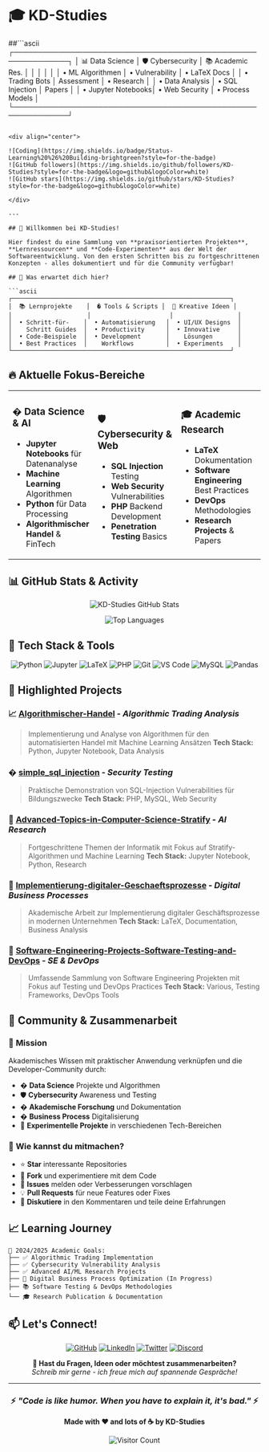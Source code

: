 # 🎓 KD-Studies
##```ascii
┌─────────────────────────────────────────────────────────────┐
│  📊 Data Science   │  🛡️ Cybersecurity   │  📚 Academic Res. │
│                     │                      │                  │
│  • ML Algorithmen  │  • Vulnerability     │  • LaTeX Docs     │
│  • Trading Bots    │    Assessment        │  • Research       │
│  • Data Analysis   │  • SQL Injection     │    Papers         │
│  • Jupyter Notebooks│  • Web Security     │  • Process Models │
└─────────────────────────────────────────────────────────────┘
```ge Driven Studies - Dein Weg zum Coding-Erfolg*

<div align="center">
  
![Coding](https://img.shields.io/badge/Status-Learning%20%26%20Building-brightgreen?style=for-the-badge)
![GitHub followers](https://img.shields.io/github/followers/KD-Studies?style=for-the-badge&logo=github&logoColor=white)
![GitHub stars](https://img.shields.io/github/stars/KD-Studies?style=for-the-badge&logo=github&logoColor=white)

</div>

---

## 🚀 Willkommen bei KD-Studies!

Hier findest du eine Sammlung von **praxisorientierten Projekten**, **Lernressourcen** und **Code-Experimenten** aus der Welt der Softwareentwicklung. Von den ersten Schritten bis zu fortgeschrittenen Konzepten - alles dokumentiert und für die Community verfügbar!

## 🎯 Was erwartet dich hier?

```ascii
┌─────────────────────────────────────────────────────────────┐
│  📚 Lernprojekte    │  �️ Tools & Scripts │  🎨 Kreative Ideen │
│                     │                      │                  │
│  • Schritt-für-    │  • Automatisierung   │  • UI/UX Designs  │
│    Schritt Guides  │  • Productivity      │  • Innovative     │
│  • Code-Beispiele  │  • Development       │    Lösungen       │
│  • Best Practices  │    Workflows         │  • Experiments    │
└─────────────────────────────────────────────────────────────┘
```

## 🔥 Aktuelle Fokus-Bereiche

<table>
<tr>
<td width="33%">

### � **Data Science & AI**
- **Jupyter Notebooks** für Datenanalyse
- **Machine Learning** Algorithmen
- **Python** für Data Processing
- **Algorithmischer Handel** & FinTech

</td>
<td width="33%">

### 🛡️ **Cybersecurity & Web**
- **SQL Injection** Testing
- **Web Security** Vulnerabilities
- **PHP** Backend Development
- **Penetration Testing** Basics

</td>
<td width="33%">

### 🎓 **Academic Research**
- **LaTeX** Dokumentation
- **Software Engineering** Best Practices
- **DevOps** Methodologies
- **Research Projects** & Papers

</td>
</tr>
</table>

## 📊 GitHub Stats & Activity

<div align="center">
  
![KD-Studies GitHub Stats](https://github-readme-stats.vercel.app/api?username=KD-Studies&show_icons=true&theme=radical&count_private=true)

![Top Languages](https://github-readme-stats.vercel.app/api/top-langs/?username=KD-Studies&layout=compact&theme=radical)

</div>

## 🎨 Tech Stack & Tools

<div align="center">

![Python](https://img.shields.io/badge/Python-3776AB?style=for-the-badge&logo=python&logoColor=white)
![Jupyter](https://img.shields.io/badge/Jupyter-F37626?style=for-the-badge&logo=jupyter&logoColor=white)
![LaTeX](https://img.shields.io/badge/LaTeX-008080?style=for-the-badge&logo=latex&logoColor=white)
![PHP](https://img.shields.io/badge/PHP-777BB4?style=for-the-badge&logo=php&logoColor=white)
![Git](https://img.shields.io/badge/Git-F05032?style=for-the-badge&logo=git&logoColor=white)
![VS Code](https://img.shields.io/badge/VS_Code-0078D4?style=for-the-badge&logo=visual%20studio%20code&logoColor=white)
![MySQL](https://img.shields.io/badge/MySQL-4479A1?style=for-the-badge&logo=mysql&logoColor=white)
![Pandas](https://img.shields.io/badge/Pandas-150458?style=for-the-badge&logo=pandas&logoColor=white)

</div>

## 🌟 Highlighted Projects

### 📈 [Algorithmischer-Handel](https://github.com/KD-Studies/Algorithmischer-Handel) - *Algorithmic Trading Analysis*
> Implementierung und Analyse von Algorithmen für den automatisierten Handel mit Machine Learning Ansätzen
> **Tech Stack:** Python, Jupyter Notebook, Data Analysis

### �️ [simple_sql_injection](https://github.com/KD-Studies/simple_sql_injection) - *Security Testing*  
> Praktische Demonstration von SQL-Injection Vulnerabilities für Bildungszwecke
> **Tech Stack:** PHP, MySQL, Web Security

### 🎯 [Advanced-Topics-in-Computer-Science-Stratify](https://github.com/KD-Studies/Advanced-Topics-in-Computer-Science-Stratify) - *AI Research*
> Fortgeschrittene Themen der Informatik mit Fokus auf Stratify-Algorithmen und Machine Learning
> **Tech Stack:** Jupyter Notebook, Python, Research

### 🏢 [Implementierung-digitaler-Geschaeftsprozesse](https://github.com/KD-Studies/Implementierung-digitaler-Geschaeftsprozesse) - *Digital Business Processes*
> Akademische Arbeit zur Implementierung digitaler Geschäftsprozesse in modernen Unternehmen
> **Tech Stack:** LaTeX, Documentation, Business Analysis

### 🧪 [Software-Engineering-Projects-Software-Testing-and-DevOps](https://github.com/KD-Studies/Software-Engineering-Projects-Software-Testing-and-DevOps) - *SE & DevOps*
> Umfassende Sammlung von Software Engineering Projekten mit Fokus auf Testing und DevOps Practices
> **Tech Stack:** Various, Testing Frameworks, DevOps Tools

## 🤝 Community & Zusammenarbeit

### 🎯 **Mission**
Akademisches Wissen mit praktischer Anwendung verknüpfen und die Developer-Community durch:
- � **Data Science** Projekte und Algorithmen
- 🛡️ **Cybersecurity** Awareness und Testing
- � **Akademische Forschung** und Dokumentation
- � **Business Process** Digitalisierung
- 🔬 **Experimentelle Projekte** in verschiedenen Tech-Bereichen

### 🌈 **Wie kannst du mitmachen?**
- ⭐ **Star** interessante Repositories
- 🍴 **Fork** und experimentiere mit dem Code
- 🐛 **Issues** melden oder Verbesserungen vorschlagen
- 💡 **Pull Requests** für neue Features oder Fixes
- 💬 **Diskutiere** in den Kommentaren und teile deine Erfahrungen

## 📈 Learning Journey

```
🎯 2024/2025 Academic Goals:
├── ✅ Algorithmic Trading Implementation
├── ✅ Cybersecurity Vulnerability Analysis  
├── ✅ Advanced AI/ML Research Projects
├── 🔄 Digital Business Process Optimization (In Progress)
├── 📚 Software Testing & DevOps Methodologies
└── 🎓 Research Publication & Documentation
```

## 📫 Let's Connect!

<div align="center">

[![GitHub](https://img.shields.io/badge/GitHub-100000?style=for-the-badge&logo=github&logoColor=white)](https://github.com/KD-Studies)
[![LinkedIn](https://img.shields.io/badge/LinkedIn-0077B5?style=for-the-badge&logo=linkedin&logoColor=white)](#)
[![Twitter](https://img.shields.io/badge/Twitter-1DA1F2?style=for-the-badge&logo=twitter&logoColor=white)](#)
[![Discord](https://img.shields.io/badge/Discord-7289DA?style=for-the-badge&logo=discord&logoColor=white)](#)

**💌 Hast du Fragen, Ideen oder möchtest zusammenarbeiten?**  
*Schreib mir gerne - ich freue mich auf spannende Gespräche!*

</div>

---

<div align="center">
  
### ⚡ *"Code is like humor. When you have to explain it, it's bad."* ⚡

**Made with ❤️ and lots of ☕ by KD-Studies**

![Visitor Count](https://profile-counter.glitch.me/KD-Studies/count.svg)

</div>

